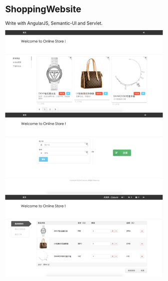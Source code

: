ShoppingWebsite
===============

Write with AngularJS, Semantic-UI and Servlet.

![](./screenshots/1.png)
![](./screenshots/2.png)
![](./screenshots/3.png)
